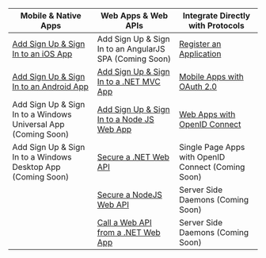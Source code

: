 | Mobile & Native Apps | Web Apps & Web APIs | Integrate Directly with Protocols |
| --- | --- | --- |
| [Add Sign Up & Sign In to an iOS App](active-directory-b2c-devquickstarts-ios.md) |Add Sign Up & Sign In to an AngularJS SPA (Coming Soon) |[Register an Application](active-directory-b2c-app-registration.md) |
| [Add Sign Up & Sign In to an Android App](active-directory-b2c-devquickstarts-android.md) |[Add Sign Up & Sign In to a .NET MVC App](active-directory-b2c-devquickstarts-web-dotnet.md) |[Mobile Apps with OAuth 2.0](active-directory-b2c-reference-oauth-code.md) |
| Add Sign Up & Sign In to a Windows Universal App (Coming Soon) |[Add Sign Up & Sign In to a Node JS Web App](active-directory-b2c-devquickstarts-web-node.md) |[Web Apps with OpenID Connect](active-directory-b2c-reference-oidc.md) |
| Add Sign Up & Sign In to a Windows Desktop App (Coming Soon) |[Secure a .NET Web API](active-directory-b2c-devquickstarts-api-dotnet.md) |Single Page Apps with OpenID Connect (Coming Soon) |
|  |[Secure a NodeJS Web API](active-directory-b2c-devquickstarts-api-node.md) |Server Side Daemons (Coming Soon) |
|  |[Call a Web API from a .NET Web App](active-directory-b2c-devquickstarts-web-api-dotnet.md) |Server Side Daemons (Coming Soon) |

